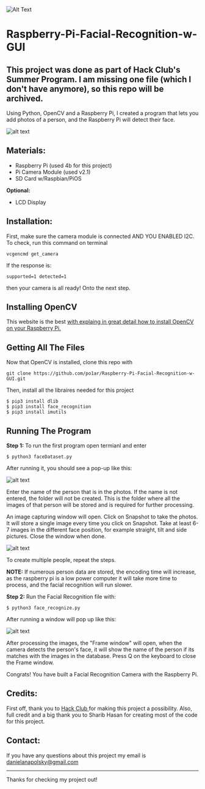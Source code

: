 ![Alt Text](https://media.giphy.com/media/kdXnsLKl3mMLG1kuuw/giphy.gif)

# Raspberry-Pi-Facial-Recognition-w-GUI

## This project was done as part of Hack Club's Summer Program. I am missing one file (which I don't have anymore), so this repo will be archived.

Using Python, OpenCV and a Raspberry Pi, I created a program that lets you add photos of a person, and the Raspberry Pi will detect their face.

![alt text](https://media.giphy.com/media/eIyieq01EAYkQS7qsB/giphy.gif)

## Materials:
- Raspberry Pi (used 4b for this project)
- Pi Camera Module (used v2.1)
- SD Card w/Raspbian/PiOS

**Optional:**
- LCD Display

## Installation:

First, make sure the camera module is connected AND YOU ENABLED I2C. To check, run this command on terminal 

```
vcgencmd get_camera
```
If the response is:
```
supported=1 detected=1
```
then your camera is all ready! Onto the next step.

## Installing OpenCV 
This website is the best <a href="https://www.pyimagesearch.com/2019/09/16/install-opencv-4-on-raspberry-pi-4-and-raspbian-buster/">with explaing in great detail how to install OpenCV on your Raspberry Pi.</a> 

## Getting All The Files 
Now that OpenCV is installed, clone this repo with
```
git clone https://github.com/po1ar/Raspberry-Pi-Facial-Recognition-w-GUI.git
```
Then, install all the libraires needed for this project
```
$ pip3 install dlib  
$ pip3 install face_recognition  
$ pip3 install imutils
```
## Running The Program
**Step 1:**
To run the first program open termianl and enter
```
$ python3 faceDataset.py 
```
After running it, you should see a pop-up like this:

![alt text](https://media.giphy.com/media/QBpSHY3JPTcgTb7YSn/giphy.gif)

Enter the name of the person that is in the photos. If the name is not entered, the folder will not be created. This is the folder where all the images of that person will be stored and is required for further processing.

An image capturing window will open. Click on Snapshot to take the photos. It will store a single image every time you click on Snapshot. Take at least 6-7 images in the different face position, for example straight, tilt and side pictures. Close the window when done.

![alt text](https://media.giphy.com/media/QTxt4wb68v4W9zIOqN/giphy.gif)

To create multiple people, repeat the steps.

**NOTE:** If numerous person data are stored, the encoding time will increase, as the raspberry pi is a low power computer it will take more time to process, and the facial recognition will run slower.

**Step 2:**
Run the Facial Recognition file with:
```
$ python3 face_recognize.py 
```
After running a window will pop up like this:

![alt text](https://media.giphy.com/media/UTf13jj0liZYTLf451/giphy.gif)

After processing the images, the "Frame window" will open, when the camera detects the person's face, it will show the name of the person if its matches with the images in the database. Press Q on the keyboard to close the Frame window.

Congrats! You have built a Facial Recognition Camera with the Raspberry Pi.

## Credits: 
First off, thank you to <a href="https://hackclub.com"> Hack Club </a> for making this project a possibility. Also, full credit and a big thank you to Sharib Hasan for creating most of the code for this project. 

## Contact: 
If you have any questions about this project my email is danielanapolsky@gmail.com

---------------------------------------
Thanks for checking my project out!


